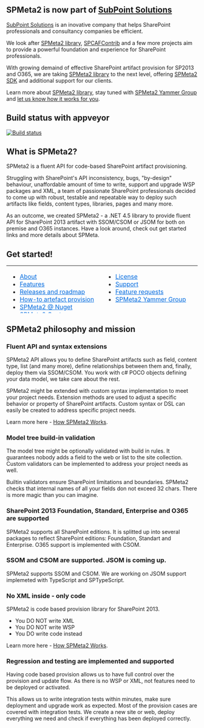 ## SPMeta2 is now part of <a href="http://subpointsolutions.com">SubPoint Solutions</a>

<a href="http://subpointsolutions.com">SubPoint Solutions</a> is an inovative company that helps SharePoint professionals and consultancy companies be efficient. 

We look after <a href="http://subpointsolutions.com/spmeta2/about">SPMeta2 library</a>, <a href="http://subpointsolutions.com/spcafcontrib/about">SPCAFContrib</a> and a few more projects aim to provide a powerful foundation and experience for SharePoint professionals. 

With growing demaind of effective SharePoint artifact provision for SP2013 and O365, we are taking <a href="http://subpointsolutions.com/spmeta2/about">SPMeta2 library</a> to the next level, offering <a href='http://subpointsolutions.com/spmeta2/sdk'>SPMeta2 SDK</a> and <a hre='http://subpointsolutions.com/services/support'>additional support</a> for our clients.

Learn more about <a href="http://subpointsolutions.com/spmeta2/about">SPMeta2 library</a>, stay tuned with <a href='https://www.yammer.com/spmeta2feedback/'>SPMeta2 Yammer Group</a> and <a href='https://subpointsolutions.uservoice.com/'>let us know how it works for you</a>.

## Build status with appveyor
[![Build status](https://ci.appveyor.com/api/projects/status/0ym3fts7hmrdjvy1?svg=true)](https://ci.appveyor.com/project/SubPointSupport/spmeta2)

## What is SPMeta2?
SPMeta2 is a fluent API for code-based SharePoint artifact provisioning.

Struggling with SharePoint's API inconsistency, bugs, "by-design" behaviour, unaffordable amount of time to write, support and upgrade WSP packages and XML, a team of passionate SharePoint professionals decided to come up with robust, testable and repeatable way to deploy such artifacts like fields, content types, libraries, pages and many more.

As an outcome, we created SPMeta2 - a .NET 4.5 library to provide fluent API for SharePoint 2013 artifact with SSOM/CSOM or JSOM for both on premise and O365 instances. Have a look around, check out get started links and more details about SPMeta. 

## Get started!
<table style="color: #222222; height: 125px;" width="483">
<tbody>
<tr>
<td valign="top" width="50%">
<ul>
<li><a style="color: #006adf;" href="http://docs.subpointsolutions.com/spmeta2">About</a></li>
<li><a style="color: #006adf;" href="http://docs.subpointsolutions.com/spmeta2/features">Features</a></li>
<li><a style="color: #006adf;" href="http://docs.subpointsolutions.com/spmeta2/releases">Releases and roadmap</a></li>
<li><a style="color: #006adf;" href="http://docs.subpointsolutions.com/spmeta2/provision">How-to artefact provision</a></li>
<li><a style="color: #006adf;" href="https://www.nuget.org/profiles/SubPointSupport">SPMeta2 @ Nuget</a></li>
<li><a style="color: #006adf;" href="https://github.com/SubPointSolutions/spmeta2.contoso">SPMeta2.Contoso - sample projects</li>
</ul>
</td>
<td valign="top" width="50%">
<ul>

<li><a style="color: #006adf;" href="http://docs.subpointsolutions.com/spmeta2/license">License</a></li>
<li><a style="color: #006adf;" href="http://subpointsolutions.com/services/support">Support</a></li>
<li><a style="color: #006adf;" href="https://subpointsolutions.uservoice.com/">Feature requests</a></li>
<li><a style="color: #006adf;" href='https://www.yammer.com/spmeta2feedback/'>SPMeta2 Yammer Group</a></li>
</ul>
</td>
</tr>
</tbody>
</table>

## SPMeta2 philosophy and mission
### Fluent API and syntax extensions
SPMeta2 API allows you to define SharePoint artifacts such as field, content type, list (and many more), define relationships between them and, finally, deploy them via SSOM/CSOM. You work with c# POCO objects defining your data model, we take care about the rest. 

SPMeta2 might be extended with custom syntax implementation to meet your project needs. Extension methods are used to adjust a specific behavior or property of SharePoint artifacts. Custom syntax or DSL can easily be created to address specific project needs.

Learn more here - <a href="http://docs.subpointsolutions.com/spmeta2/how-it-works/">How SPMeta2 Works</a>.

### Model tree build-in validation
The model tree might be optionally validated with build in rules. It guarantees nobody adds a field to the web or list to the site collection. Custom validators can be implemented to address your project needs as well. 

Builtin validators ensure SharePoint limitations and boundaries. SPMeta2 checks that internal names of all your fields don not exceed 32 chars. There is more magic than you can imagine.

### SharePoint 2013 Foundation, Standard, Enterprise and O365 are supported
SPMeta2 supports all SharePoint editions. It is splitted up into several packages to reflect SharePoint editions: Foundation, Standart and Enterprise. O365 support is implemented with CSOM.

### SSOM and CSOM are supported. JSOM is coming up.
SPMeta2 supports SSOM and CSOM. We are working on JSOM support implemeted with TypeScript and SPTypeScript.

### No XML inside - only code
SPMeta2 is code based provision library for SharePoint 2013.
* You DO NOT write XML
* You DO NOT write WSP
* You DO write code instead

Learn more here - <a href="http://docs.subpointsolutions.com/spmeta2/how-it-works/">How SPMeta2 Works</a>.

### Regression and testing are implemented and supported
Having code based provision allows us to have full control over the provision and update flow. As there is no WSP or XML, not features need to be deployed or activated. 

This allows us to write integration tests within minutes, make sure deployment and upgrade work as expected. Most of the provision cases are covered with integration tests. We create a new site or web, deploy everything we need and check if everything has been deployed correctly.
